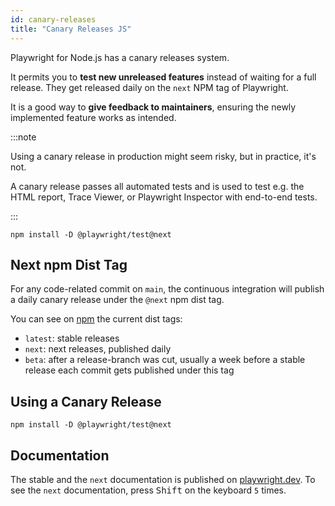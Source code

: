 ```yaml
---
id: canary-releases
title: "Canary Releases JS"
---
```


Playwright for Node.js has a canary releases system.

It permits you to **test new unreleased features** instead of waiting for a full release. They get released daily on the `next` NPM tag of Playwright.

It is a good way to **give feedback to maintainers**, ensuring the newly implemented feature works as intended.

:::note

Using a canary release in production might seem risky, but in practice, it's not.

A canary release passes all automated tests and is used to test e.g. the HTML report, Trace Viewer, or Playwright Inspector with end-to-end tests.

:::

```
npm install -D @playwright/test@next
```

## Next npm Dist Tag

For any code-related commit on `main`, the continuous integration will publish a daily canary release under the `@next` npm dist tag.

You can see on [npm](https://www.npmjs.com/package/@playwright/test?activeTab=versions) the current dist tags:

- `latest`: stable releases
- `next`: next releases, published daily
- `beta`: after a release-branch was cut, usually a week before a stable release each commit gets published under this tag

## Using a Canary Release

```
npm install -D @playwright/test@next
```

## Documentation

The stable and the `next` documentation is published on [playwright.dev](https://playwright.dev). To see the `next` documentation, press <kbd>Shift</kbd> on the keyboard `5` times.
